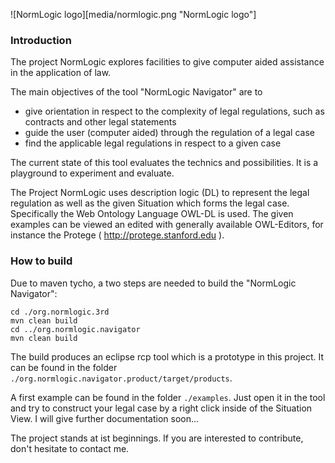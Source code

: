 ![NormLogic logo][media/normlogic.png "NormLogic logo"]

### Introduction

The project NormLogic explores facilities to give computer aided assistance in the application of law. 

The main objectives of the tool "NormLogic Navigator" are to

 * give orientation in respect to the complexity of legal regulations, such as contracts and other legal statements
 * guide the user (computer aided) through the regulation of a legal case
 * find the applicable legal regulations in respect to a given case

The current state of this tool evaluates the technics and possibilities. It is a playground to experiment and evaluate.

The Project NormLogic uses description logic (DL) to represent the legal regulation as well as the given Situation which forms the legal case. Specifically the Web Ontology Language OWL-DL is used. The given examples can be viewed an edited with generally available OWL-Editors, for instance the Protege ( http://protege.stanford.edu ).

### How to build

Due to maven tycho, a two steps are needed to build the "NormLogic Navigator":

```
cd ./org.normlogic.3rd
mvn clean build
cd ../org.normlogic.navigator
mvn clean build
```

The build produces an eclipse rcp tool which is a prototype in this project. It can be found in the folder  `./org.normlogic.navigator.product/target/products`.

A first example can be found in the folder `./examples`. Just open it in the tool and try to construct your legal case by a right click inside of the Situation View. I will give further documentation soon...

The project stands at ist beginnings. If you are interested to contribute, don't hesitate to contact me.
